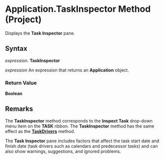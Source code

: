 
# Application.TaskInspector Method (Project)

Displays the  **Task Inspector** pane.


## Syntax

 _expression_. **TaskInspector**

 _expression_ An expression that returns an **Application** object.


### Return Value

 **Boolean**


## Remarks

The  **TaskInspector** method corresponds to the **Inspect Task** drop-down menu item on the **TASK** ribbon. The **TaskInspector** method has the same effect as the **[TaskDrivers](5c5e7563-e994-809b-7a9c-34f6ea338241.md)** method.

The  **Task Inspector** pane includes factors that affect the task start date and finish date (task drivers such as calendars and predecessor tasks) and can also show warnings, suggestions, and ignored problems.

